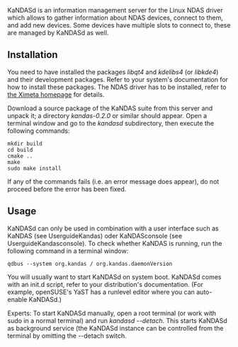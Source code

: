 KaNDASd is an information management server for the Linux NDAS driver which allows to gather information about NDAS devices, connect to them, and add new devices. Some devices have multiple slots to connect to, these are managed by KaNDASd as well.

## Installation ##

You need to have installed the packages _libqt4_ and _kdelibs4_ (or _libkde4_) and their development packages. Refer to your system's documentation for how to install these packages. The NDAS driver has to be installed, refer to [the Ximeta homepage](http://code.ximeta.com) for details.

Download a source package of the KaNDAS suite from this server and unpack it; a directory _kandas-0.2.0_ or similar should appear. Open a terminal window and go to the _kandasd_ subdirectory, then execute the following commands:
```
mkdir build
cd build
cmake ..
make
sudo make install
```
If any of the commands fails (i.e. an error message does appear), do not proceed before the error has been fixed.

## Usage ##

KaNDASd can only be used in combination with a user interface such as KaNDAS (see UserguideKandas) oder KaNDASconsole (see UserguideKandasconsole). To check whether KaNDAS is running, run the following command in a terminal window:
```
qdbus --system org.kandas / org.kandas.daemonVersion
```

You will usually want to start KaNDASd on system boot. KaNDASd comes with an init.d script, refer to your distribution's documentation. (For example, openSUSE's YaST has a runlevel editor where you can auto-enable KaNDASd.)

Experts: To start KaNDASd manually, open a root terminal (or work with sudo in a normal terminal) and run _kandasd --detach_. This starts KaNDASd as background service (the KaNDASd instance can be controlled from the terminal by omitting the --detach switch.